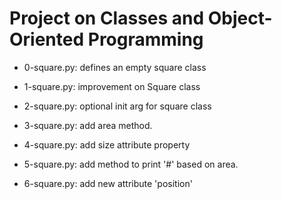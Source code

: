 # Project on Classes and Object-Oriented Programming

* 0-square.py: defines an empty square class

* 1-square.py: improvement on Square class

* 2-square.py: optional init arg for square class

* 3-square.py: add area method.

* 4-square.py: add size attribute property

* 5-square.py: add method to print '#' based on area.

* 6-square.py: add new attribute 'position'


